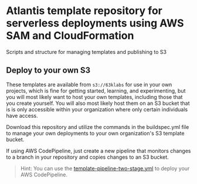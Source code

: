 # Atlantis template repository for serverless deployments using AWS SAM and CloudFormation

Scripts and structure for managing templates and publishing to S3

## Deploy to your own S3

These templates are available from `s3://63klabs` for use in your own projects, which is fine for getting started, learning, and experimenting, but you will most likely want to host your own templates, including those that you create yourself. You will also most likely host them on an S3 bucket that is is only accessible within your organization where only certain individuals have access.

Download this repository and utilize the commands in the buildspec.yml file to manage your own deployments to your own organization's S3 template bucket.

If using AWS CodePipeline, just create a new pipeline that monitors changes to a branch in your repository and copies changes to an S3 bucket.

> Hint: You can use the [template-pipeline-two-stage.yml](./templates/v2/pipeline/template-pipeline-two-stage.yml) to deploy your AWS CodePipeline.


